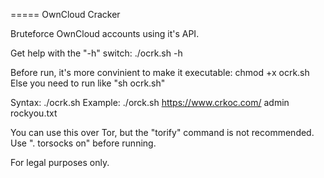 =====
OwnCloud Cracker

Bruteforce OwnCloud accounts using it's API.

Get help with the "-h" switch: ./ocrk.sh -h

Before run, it's more convinient to make it executable: chmod +x ocrk.sh
Else you need to run like "sh ocrk.sh"

Syntax: ./ocrk.sh <site url> <username> <passwordlist>
Example: ./orck.sh https://www.crkoc.com/ admin rockyou.txt

You can use this over Tor, but the "torify" command is not recommended. Use ". torsocks on" before running.

For legal purposes only.
